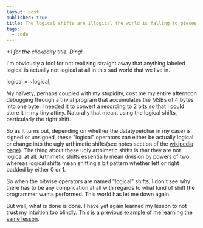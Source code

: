 ```yaml
---
layout: post
published: true
title: The logical shifts are illogical the world is falling to pieces HELP
tags:
  - code
---
```

*+1 for the clickbaity title. Ding!*

I'm obviously a fool for not realizing straight away that anything labeled logical is actually not logical at all in this sad world that we live in.

logical = ~logical;

My naïvety, perhaps coupled with my stupidity, cost me my entire afternoon debugging through a trivial program that accumulates the MSBs of 4 bytes into one byte. I needed it to convert a recording to 2 bits so that I could store it in my tiny attiny. Naturally that meant using the logical shifts, particularly the right shift.

So as it turns out, depending on whether the datatype(char in my case) is signed or unsigned, these "logical" operators can either be actually logical or change into the ugly arthimetic shifts(see notes section of the [wikipedia page](https://en.wikipedia.org/wiki/Arithmetic_shift)). The thing about these ugly arthimetic shifts is that they are not logical at all. Arthimetic shifts essentially mean division by powers of two whereas logical shifts mean shifting a bit pattern whether left or right padded by either 0 or 1. 

So when the bitwise operators are named "logical" shifts, I don't see why there has to be any complication at all with regards to what kind of shift the programmer wants performed. This world has let me down again.

But well, what is done is done. I have yet again learned my lesson to not trust my intuition too blindly. [This is a previous example of me learning the same lesson](http://nirav.com.np/2018/04/20/so-yeah-precedence-sucks.html).
